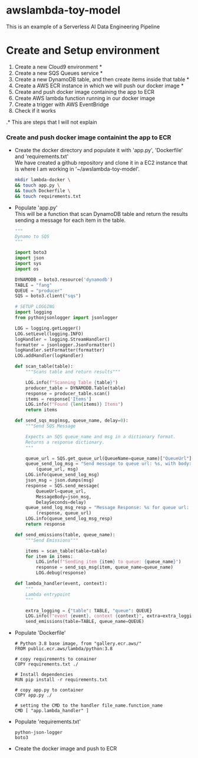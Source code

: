 # awslambda-toy-model
This is an example of a Serverless AI Data Engineering Pipeline



# Create and Setup environment
1. Create a new Cloud9 environment *
2. Create a new SQS Queues service *
3. Create a new  DynamoDB table, and then create items inside that table *
4. Create a AWS ECR instance in which we will push our docker image *
5. Create and push docker image containing the app to ECR
5. Create AWS lambda function running in our docker image
6. Create a trigger with AWS EventBridge
7. Check if it works

.* This are steps that I will not explain


### Create and push docker image containint the app to ECR

* Create the docker directory and populate it with 'app.py', 'Dockerfile' and
    'requirements.txt'<br>
We have created a github repository and clone it in a EC2 instance that is where
I am working in '~/awslambda-toy-model'.
    ```bash
    mkdir lambda-docker \
    && touch app.py \
    && touch Dockerfile \
    && touch requirements.txt
    ```
* Populate 'app.py' <br>
    This will be a function that scan DynamoDB table and return the results
    sending a message for each item in the table.
    ```python
    """
    Dynamo to SQS
    """
    
    import boto3
    import json
    import sys
    import os
    
    DYNAMODB = boto3.resource('dynamodb')
    TABLE = "fang"
    QUEUE = "producer"
    SQS = boto3.client("sqs")
    
    # SETUP LOGGING
    import logging
    from pythonjsonlogger import jsonlogger
    
    LOG = logging.getLogger()
    LOG.setLevel(logging.INFO)
    logHandler = logging.StreamHandler()
    formatter = jsonlogger.JsonFormatter()
    logHandler.setFormatter(formatter)
    LOG.addHandler(logHandler)
    
    def scan_table(table):
        """Scans table and return results"""
    
        LOG.info(f"Scanning Table {table}")
        producer_table = DYNAMODB.Table(table)
        response = producer_table.scan()
        items = response['Items']
        LOG.info(f"Found {len(items)} Items")
        return items
    
    def send_sqs_msg(msg, queue_name, delay=0):
        """Send SQS Message
    
        Expects an SQS queue_name and msg in a dictionary format.
        Returns a response dictionary. 
        """
    
        queue_url = SQS.get_queue_url(QueueName=queue_name)["QueueUrl"]
        queue_send_log_msg = "Send message to queue url: %s, with body: %s" %\
            (queue_url, msg)
        LOG.info(queue_send_log_msg)
        json_msg = json.dumps(msg)
        response = SQS.send_message(
            QueueUrl=queue_url,
            MessageBody=json_msg,
            DelaySeconds=delay)
        queue_send_log_msg_resp = "Message Response: %s for queue url: %s" %\
            (response, queue_url) 
        LOG.info(queue_send_log_msg_resp)
        return response
    
    def send_emissions(table, queue_name):
        """Send Emissions"""
    
        items = scan_table(table=table)
        for item in items:
            LOG.info(f"Sending item {item} to queue: {queue_name}")
            response = send_sqs_msg(item, queue_name=queue_name)
            LOG.debug(response)
    
    def lambda_handler(event, context):
        """
        Lambda entrypoint
        """
    
        extra_logging = {"table": TABLE, "queue": QUEUE}
        LOG.info(f"event {event}, context {context}", extra=extra_logging)
        send_emissions(table=TABLE, queue_name=QUEUE)
    ```
* Populate 'Dockerfile' <br>
    ```
    # Python 3.8 base image, from "gallery.ecr.aws/"
    FROM public.ecr.aws/lambda/python:3.8
    
    # copy requirements to conainer
    COPY requirements.txt ./
    
    # Install dependencies
    RUN pip install -r requirements.txt
    
    # copy app.py to container
    COPY app.py ./
    
    # setting the CMD to the handler file_name.function_name
    CMD [ "app.lambda_handler" ]
    ```
* Populate 'requirements.txt' <br>
    ```
    python-json-logger
    boto3
    ```
* Create the docker image and push to ECR